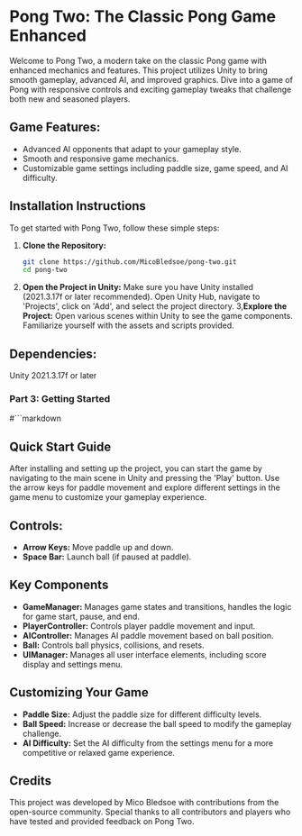 # Pong Two: The Classic Pong Game Enhanced

Welcome to Pong Two, a modern take on the classic Pong game with enhanced mechanics and features. This project utilizes Unity to bring smooth gameplay, advanced AI, and improved graphics. Dive into a game of Pong with responsive controls and exciting gameplay tweaks that challenge both new and seasoned players.

## Game Features:
- Advanced AI opponents that adapt to your gameplay style.
- Smooth and responsive game mechanics.
- Customizable game settings including paddle size, game speed, and AI difficulty.

## Installation Instructions

To get started with Pong Two, follow these simple steps:

1. **Clone the Repository:**
   ```bash
   git clone https://github.com/MicoBledsoe/pong-two.git
   cd pong-two
2. **Open the Project in Unity:**
   Make sure you have Unity installed (2021.3.17f or later recommended). Open Unity Hub, navigate to 'Projects', click on 'Add', and select the project directory.
3,**Explore the Project:**
Open various scenes within Unity to see the game components. Familiarize yourself with the assets and scripts provided.

## Dependencies:
Unity 2021.3.17f or later


### Part 3: Getting Started
#```markdown
## Quick Start Guide

After installing and setting up the project, you can start the game by navigating to the main scene in Unity and pressing the 'Play' button. Use the arrow keys for paddle movement and explore different settings in the game menu to customize your gameplay experience.

## Controls:
- **Arrow Keys:** Move paddle up and down.
- **Space Bar:** Launch ball (if paused at paddle).

## Key Components

- **GameManager:** Manages game states and transitions, handles the logic for game start, pause, and end.
- **PlayerController:** Controls player paddle movement and input.
- **AIController:** Manages AI paddle movement based on ball position.
- **Ball:** Controls ball physics, collisions, and resets.
- **UIManager:** Manages all user interface elements, including score display and settings menu.

## Customizing Your Game

- **Paddle Size:** Adjust the paddle size for different difficulty levels.
- **Ball Speed:** Increase or decrease the ball speed to modify the gameplay challenge.
- **AI Difficulty:** Set the AI difficulty from the settings menu for a more competitive or relaxed game experience.

## Credits

This project was developed by Mico Bledsoe with contributions from the open-source community. Special thanks to all contributors and players who have tested and provided feedback on Pong Two.

